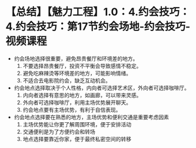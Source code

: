 # 【总结】【魅力工程】1.0：4.约会技巧：4.约会技巧：第17节约会场地-约会技巧-视频课程

-   约会场地选择很重要，避免昂贵餐厅和环境差的地方。
    1.  不要选择昂贵餐厅，投资不平衡会导致感情不稳定。
    2.  避免吃麻辣烫等环境差的地方，可能影响情绪。
    3.  不适合去电影院约会，缺乏互动机会。
-   约会地点选择取决于个人性格，内向者可选择艺术区，外向者可选择咖啡厅。
    1.  内向者选择有意思的地方，如画廊，可以带来灵感。
    2.  外向者可选择咖啡厅，利用主场优势展开聊天。
    3.  约会地点要有主场优势，有利于自信表现。
-   约会地点选择要在熟悉的地方，主场优势和便利交通是重要考虑因素
    1.  主场优势能让你更了解周围环境，便于安排活动
    2.  交通便利是为了方便约会和转场
    3.  地点选择要靠近你家，便于最终私密空间的转移